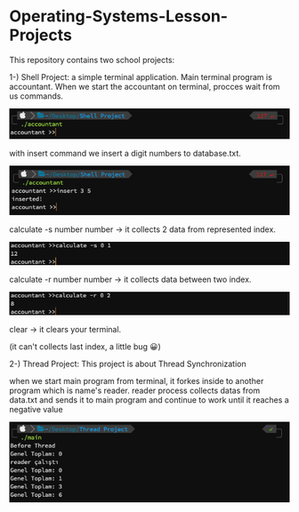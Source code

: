# Operating-Systems-Lesson-Projects

This repository contains two school projects:

1-) Shell Project: a simple terminal application. Main terminal program is accountant. 
When we start the accountant on terminal, procces wait from us commands.

![Alt text](/Screenshots/accountant.png?raw=true "Optional Title") 

with insert command we insert a digit numbers to database.txt. 

![Alt text](/Screenshots/insert.png?raw=true "Optional Title") 

calculate -s number number -> it collects 2 data from represented index.

![Alt text](/Screenshots/calculate-s.png?raw=true "Optional Title") 

calculate -r number number -> it collects data between two index.

![Alt text](/Screenshots/calculate-r.png?raw=true "Optional Title") 

clear -> it clears your terminal.

(it can't collects last index, a little bug 😀)


2-) Thread Project: This project is about Thread Synchronization

when we start main program from terminal, it forkes inside to another program which is name's reader.
reader process collects datas from data.txt and sends it to main program and continue to work until it reaches a negative value

![Alt text](/Screenshots/thread.png?raw=true "Optional Title") 


